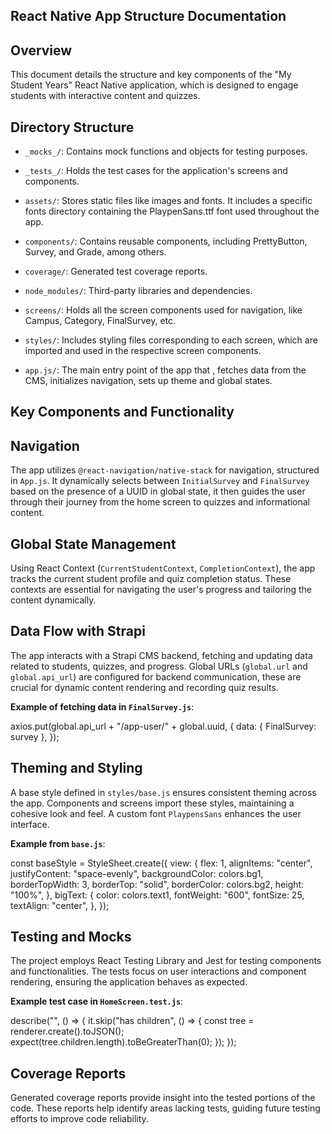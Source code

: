 ## React Native App Structure Documentation

## Overview
This document details the structure and key components of the "My Student Years" React Native application, which is designed to engage students with interactive content and quizzes.

## Directory Structure

- `_mocks_/`: Contains mock functions and objects for testing purposes.

- `_tests_/`: Holds the test cases for the application's screens and components.

- `assets/`: Stores static files like images and fonts. It includes a specific fonts directory containing the PlaypenSans.ttf font used throughout the app.

- `components/`: Contains reusable components, including PrettyButton, Survey, and Grade, among others.

- `coverage/`: Generated test coverage reports.

- `node_modules/`: Third-party libraries and dependencies.

- `screens/`: Holds all the screen components used for navigation, like Campus, Category, FinalSurvey, etc.

- `styles/`: Includes styling files corresponding to each screen, which are imported and used in the respective 
screen components.

- `app.js/`: The main entry point of the app that , fetches data from the CMS, initializes navigation, sets up theme and global states.

## Key Components and Functionality

## Navigation

The app utilizes `@react-navigation/native-stack` for navigation, structured in `App.js`. It dynamically selects between `InitialSurvey` and `FinalSurvey` based on the presence of a UUID in global state, it then guides the user through their journey from the home screen to quizzes and informational content.

## Global State Management

Using React Context (`CurrentStudentContext`, `CompletionContext`), the app tracks the current student profile and quiz completion status. These contexts are essential for navigating the user's progress and tailoring the content dynamically.

## Data Flow with Strapi

The app interacts with a Strapi CMS backend, fetching and updating data related to students, quizzes, and progress. Global URLs (`global.url` and `global.api_url`) are configured for backend communication, these are crucial for dynamic content rendering and recording quiz results.

**Example of fetching data in `FinalSurvey.js`**:

axios.put(global.api_url + "/app-user/" + global.uuid, {
  data: { FinalSurvey: survey },
});

## Theming and Styling

A base style defined in `styles/base.js` ensures consistent theming across the app. Components and screens import these styles, maintaining a cohesive look and feel. A custom font `PlaypensSans` enhances the user interface.

**Example from `base.js`**:

const baseStyle = StyleSheet.create({
  view: {
    flex: 1,
    alignItems: "center",
    justifyContent: "space-evenly",
    backgroundColor: colors.bg1,
    borderTopWidth: 3,
    borderTop: "solid",
    borderColor: colors.bg2,
    height: "100%",
  },
  bigText: {
    color: colors.text1,
    fontWeight: "600",
    fontSize: 25,
    textAlign: "center",
  },
});

## Testing and Mocks

The project employs React Testing Library and Jest for testing components and functionalities. The tests focus on user interactions and component rendering, ensuring the application behaves as expected.

**Example test case in `HomeScreen.test.js`**:

describe("<HomeScreen />", () => {
  it.skip("has children", () => {
    const tree = renderer.create(<HomeScreen />).toJSON();
    expect(tree.children.length).toBeGreaterThan(0);
  });
});

## Coverage Reports

Generated coverage reports provide insight into the tested portions of the code. These reports help identify areas lacking tests, guiding future testing efforts to improve code reliability.